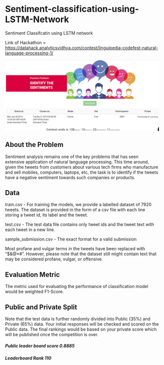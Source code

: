 # Sentiment-classification-using-LSTM-Network
Sentiment Classifcatin  using LSTM network

Link of Hackathon = https://datahack.analyticsvidhya.com/contest/linguipedia-codefest-natural-language-processing-1/


![](Image1.png)

## About the Problem


Sentiment analysis remains one of the key problems that has seen extensive application of natural language processing. This time around, given the tweets from customers about various tech firms who manufacture and sell mobiles, computers, laptops, etc, the task is to identify if the tweets have a negative sentiment towards such companies or products.

 
## Data

train.csv - For training the models, we provide a labelled dataset of 7920 tweets. The dataset is provided in the form of a csv file with each line storing a tweet id, its label and the tweet.

test.csv - The test data file contains only tweet ids and the tweet text with each tweet in a new line.

sample_submission.csv - The exact format for a valid submission

Most profane and vulgar terms in the tweets have been replaced with “$&@*#”. However, please note that the dataset still might contain text that may be considered profane, vulgar, or offensive.



## Evaluation Metric

The metric used for evaluating the performance of classification model would be weighted F1-Score.

 
## Public and Private Split

Note that the test data is further randomly divided into Public (35%) and Private (65%) data. Your initial responses will be checked and scored on the Public data. The final rankings would be based on your private score which will be published once the competition is over.


##### Public leader board score 0.8885
##### Leaderboard Rank 110
